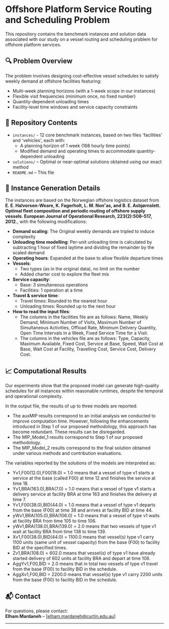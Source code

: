 # Offshore Platform Service Routing and Scheduling Problem

This repository contains the benchmark instances and solution data associated with our study on a vessel routing and scheduling problem for offshore platform services.

## 🔍 Problem Overview

The problem involves designing cost-effective vessel schedules to satisfy weekly demand at offshore facilities featuring:

- Multi-week planning horizons (with a 1-week scope in our instances)
- Flexible visit frequencies (minimum once, no fixed number)
- Quantity-dependent unloading times
- Facility-level time windows and service capacity constraints

## 📁 Repository Contents

- `instances/` - 12 core benchmark instances, based on two files 'facilities' and 'vehicles', each with:
  - A planning horizon of 1 week (168 hourly time points)
  - Modified demand and operating times to accommodate quantity-dependent unloading
- `solutions/` – Optimal or near-optimal solutions obtained using our exact method
- `README.md` – This file

## 🧪 Instance Generation Details

The instances are based on the Norwegian offshore logistics dataset from **E. E. Halvorsen-Weare, K. Fagerholt, L. M. Non˚as, and B. E. Asbjørnslett. Optimal fleet composition and periodic routing of offshore supply vessels. European Journal of Operational Research, 223(2):508–517, 2012.**, with the following modifications:

- **Demand scaling**: The Original weekly demands are tripled to induce complexity
- **Unloading time modelling**: Per-unit unloading time is calculated by subtracting 1 hour of fixed laytime and dividing the remainder by the scaled demand
- **Operating hours**: Expanded at the base to allow flexible departure times
- **Vessels**:
  - Two types (as in the original data), no limit on the number
  - Added charter cost to explore the fleet mix
- **Service capacity**:
  - Base: 3 simultaneous operations
  - Facilities: 1 operation at a time
- **Travel & service time**:
  - Travel times: Rounded to the nearest hour
  - Unloading times: Rounded up to the next hour
- **How to read the input files**:
  - The columns in the facilities file are as follows: Name, Weekly Demand, Minimum Number of Visits, Maximum Number of Simultaneous Activities, Offload Rate, Minimum Delivery Quantity, Open Time Intervals in a Week, Fixed Service Time for a Visit.
  - The columns in the vehicles file are as follows: Type, Capacity, Maximum Available, Fixed Cost, Service at Base, Speed, Wait Cost at Base, Wait Cost at Facility, Travelling Cost, Service Cost, Delivery Cost.

  
## 📈 Computational Results

Our experiments show that the proposed model can generate high-quality schedules for all instances within reasonable runtimes, despite the temporal and operational complexity.

In the output file, the results of up to three models are reported: 
- The auxMIP results correspond to an initial analysis we conducted to improve computation time. However, following the enhancements introduced in Step 1 of our proposed methodology, this approach has become redundant. These results can be disregarded.
- The MIP_Model_1 results correspond to Step 1 of our proposed methodology.
- The MIP_Model_2 results correspond to the final solution obtained under various methods and contribution evaluations.

The variables reported by the solutions of the models are interpreted as:
- Yv1,F00(12.0),F00(18.0)  =  1.0 means that a vessel of type v1 starts a service at the base (called F00) at time 12 and finishes the service at time 18.
- Yv1,BRA(163.0),BRA(7.0)  =  1.0 means that a vessel of type v1 starts a delivery service at facility BRA at time 163 and finishes the delivery at time 7.
- Yv1,F00(38.0),BID(44.0)  =  1.0 means that a vessel of type v1 departs from the base (F00) at time 38 and arrives at facility BID at time 44.
- yWv1,BRA(105.0),BRA(106.0)  =  1.0 means that a vessel of type v1 waits at facility BRA from time 105 to time 106.
- yWv1,BRA(138.0),BRA(139.0)  =  2.0 means that two vessels of type v1 wait at facility BRA from time 138 to time 139.
- Xv1,F00(38.0),BID(44.0)  =  1100.0 means that vessel(s) type v1 carry 1100 units (same unit of vessel capacity) from the base (F00) to facility BID at the specified times.
- Zv1,BRA(108.0)  =  602.0 means that vessel(s) of type v1 have already started delivery of 602 units at facility BRA and depart at time 108.
- AggYv1,F00,BID  =  2.0 means that in total two vessels of type v1 travel from the base (F00) to facility BID in the schedule.
- AggXv1,F00,BID  =  2200.0 means that vessel(s) type v1 carry 2200 units from the base (F00) to facility BID in the schedule.



## 📬 Contact

For questions, please contact:  
**Elham Mardaneh** – [elham.mardaneh@curtin.edu.au]

---

